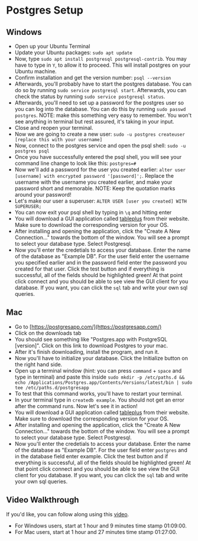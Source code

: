 # Postgres Setup

## Windows
- Open up your Ubuntu Terminal
- Update your Ubuntu packages: `sudo apt update`
- Now, type `sudo apt install postgresql postgresql-contrib`. You may have to type in `Y`, to allow it to proceed. This will install postgres on your Ubuntu machine.
- Confirm installation and get the version number: `psql --version`
- Afterwards, you'll probably have to start the postgres database. You can do so by running `sudo service postgresql start`. Afterwards, you can check the status by running `sudo service postgresql status`.
- Afterwards, you'll need to set up a password for the postgres user so you can log into the database. You can do this by running `sudo passwd postgres`. NOTE: make this something very easy to remember. You won't see anything in terminal but rest assured, it's taking in your input.
- Close and reopen your terminal.
- Now we are going to create a new user: `sudo -u postgres createuser [replace this with your username]`
- Now, connect to the postgres service and open the psql shell: `sudo -u postgres psql`
- Once you have successfully entered the psql shell, you will see your command line change to look like this: `postgres=#`
- Now we'll add a password for the user you created earlier: `alter user [username] with encrypted password '[password]';`. Replace the username with the username you created earlier, and make your password short and memorable. NOTE: Keep the quotation marks around your password!
- Let's make our user a superuser: `ALTER USER [user you created] WITH SUPERUSER;`
- You can now exit your psql shell by typing in `\q` and hitting enter
- You will download a GUI application called [tableplus](tableplus.com) from their website. Make sure to download the corresponding version for your OS.
- After installing and opening the application, click the "Create A New Connection..." towards the bottom of the window. You will see a prompt to select your database type. Select Postgresql.
- Now you'll enter the credetials to access your database. Enter the name of the database as "Example DB". For the user field enter the username you specified earlier and in the password field enter the password you created for that user. Click the test button and if everything is successful, all of the fields should be highlighted green! At that point click connect and you should be able to see view the GUI client for you database. If you want, you can click the `sql` tab and write your own sql queries.

## Mac

- Go to [https://postgresapp.com/](https://postgresapp.com/)
- Click on the downloads tab
- You should see something like "Postgres.app with PostgreSQL [version]". Click on this link to download Postgres to your mac.
- After it's finish downloading, install the program, and run it.
- Now you'll have to initialize your database. Click the Initialize button on the right hand side.
- Open up a terminal window (hint: you can press `command` + `space` and type in terminal) and paste this inside `sudo mkdir -p /etc/paths.d &&
echo /Applications/Postgres.app/Contents/Versions/latest/bin | sudo tee /etc/paths.d/postgresapp`
- To test that this command works, you'll have to restart your terminal.
- In your terminal type in `createdb example`. You should not get an error after the command runs. Now let's see it in action!
- You will download a GUI application called [tableplus](tableplus.com) from their website. Make sure to download the corresponding version for your OS.
- After installing and opening the application, click the "Create A New Connection..." towards the bottom of the window. You will see a prompt to select your database type. Select Postgresql.
- Now you'll enter the credetials to access your database. Enter the name of the database as "Example DB". For the user field enter `postgres` and in the database field enter example. Click the test button and if everything is successful, all of the fields should be highlighted green! At that point click connect and you should be able to see view the GUI client for you database. If you want, you can click the `sql` tab and write your own sql queries.


## Video Walkthrough
If you'd like, you can follow along using this [video](https://us02web.zoom.us/rec/play/U0ghC07ndSiayEEc1D86cvrNIiBIQhmyT7JU8sqrYJ928FHhZhKfq7OeYK73u1aRp6Qjb34kf32xoARm.7BAFARTMcCax8YDy?continueMode=true&_x_zm_rtaid=euzsucDSTBKnY0bdQQBC5A.1648070136259.165c763c787813cfbdcf7752e530272c&_x_zm_rhtaid=405).

* For Windows users, start at 1 hour and 9 minutes time stamp 01:09:00.
* For Mac users, start at 1 hour and 27 minutes time stamp 01:27:00.
